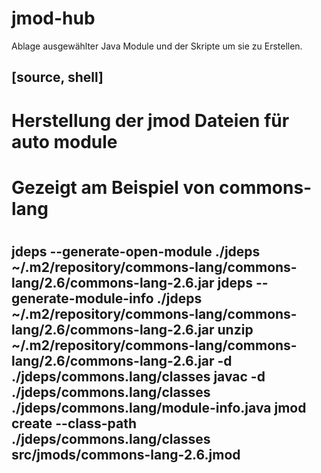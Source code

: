 # jmod-hub
Ablage ausgewählter Java Module und der Skripte um sie zu Erstellen.

[source, shell]
----
# Herstellung der jmod Dateien für auto module
#
# Gezeigt am Beispiel von commons-lang
#
jdeps --generate-open-module ./jdeps ~/.m2/repository/commons-lang/commons-lang/2.6/commons-lang-2.6.jar
jdeps --generate-module-info ./jdeps ~/.m2/repository/commons-lang/commons-lang/2.6/commons-lang-2.6.jar
unzip  ~/.m2/repository/commons-lang/commons-lang/2.6/commons-lang-2.6.jar -d ./jdeps/commons.lang/classes
javac -d ./jdeps/commons.lang/classes ./jdeps/commons.lang/module-info.java
jmod create --class-path ./jdeps/commons.lang/classes src/jmods/commons-lang-2.6.jmod
----